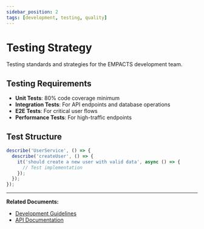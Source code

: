```yaml
---
sidebar_position: 2
tags: [development, testing, quality]
---
```


# Testing Strategy

Testing standards and strategies for the EMPACTS development team.

## Testing Requirements

- **Unit Tests**: 80% code coverage minimum
- **Integration Tests**: For API endpoints and database operations
- **E2E Tests**: For critical user flows
- **Performance Tests**: For high-traffic endpoints

## Test Structure

```typescript
describe('UserService', () => {
  describe('createUser', () => {
    it('should create a new user with valid data', async () => {
      // Test implementation
    });
  });
});
```

---

**Related Documents:**
- [Development Guidelines](./guidelines)
- [API Documentation](../api/overview)

